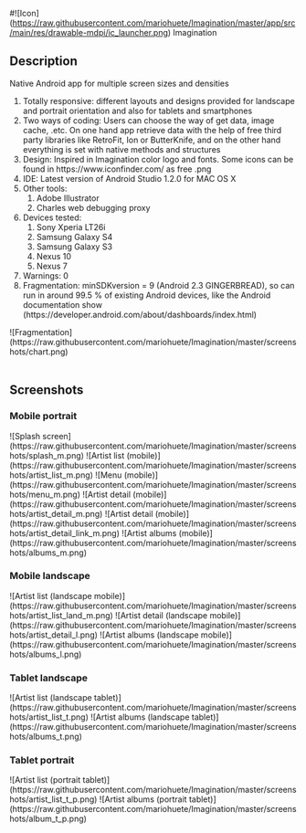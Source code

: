 #![Icon] (https://raw.githubusercontent.com/mariohuete/Imagination/master/app/src/main/res/drawable-mdpi/ic_launcher.png) Imagination
<body>
<h2>Description</h2>
<p>Native Android app for multiple screen sizes and densities
<ol> 
<li>Totally responsive: different layouts and designs provided for landscape and portrait orientation and also for tablets and smartphones</li> 
<li>Two ways of coding: Users can choose the way of get data, image cache, .etc. On one hand app retrieve data with the help of free third party libraries like RetroFit, Ion or ButterKnife, and on the other hand everything is set with native methods and structures</li>
<li>Design: Inspired in Imagination color logo and fonts. Some icons can be found in https://www.iconfinder.com/ as free .png</li> 
<li>IDE: Latest version of Android Studio 1.2.0 for MAC OS X</li>
<li>Other tools: <ol>
  <li>Adobe Illustrator</li>
  <li>Charles web debugging proxy</li>
  </ol>
</li>
<li>Devices tested: <ol>
  <li>Sony Xperia LT26i</li>
  <li>Samsung Galaxy S4</li>
  <li>Samsung Galaxy S3</li>
  <li>Nexus 10</li>
  <li>Nexus 7</li>
</ol>
</li>
<li>Warnings: 0</li>
<li>Fragmentation: minSDKversion = 9 (Android 2.3 GINGERBREAD), so can run in around 99.5 % of existing Android devices, like the Android documentation show (https://developer.android.com/about/dashboards/index.html)</li> 
</ol>
![Fragmentation](https://raw.githubusercontent.com/mariohuete/Imagination/master/screenshots/chart.png)
</br>
</br>
<h2>Screenshots</h2>
<h3>Mobile portrait</h3>
<tr>
  <td>![Splash screen](https://raw.githubusercontent.com/mariohuete/Imagination/master/screenshots/splash_m.png)</td>
  <td>![Artist list (mobile)](https://raw.githubusercontent.com/mariohuete/Imagination/master/screenshots/artist_list_m.png)</td>
  <td>![Menu (mobile)](https://raw.githubusercontent.com/mariohuete/Imagination/master/screenshots/menu_m.png)</td>
</tr>
<tr>
  <td>![Artist detail (mobile)](https://raw.githubusercontent.com/mariohuete/Imagination/master/screenshots/artist_detail_m.png)</td>
  <td>![Artist detail (mobile)](https://raw.githubusercontent.com/mariohuete/Imagination/master/screenshots/artist_detail_link_m.png)</td>
  <td>![Artist albums (mobile)](https://raw.githubusercontent.com/mariohuete/Imagination/master/screenshots/albums_m.png)</td>
</tr>
<h3>Mobile landscape</h3>
<tr>
  <td>![Artist list (landscape mobile)](https://raw.githubusercontent.com/mariohuete/Imagination/master/screenshots/artist_list_land_m.png)</td>
  <td>![Artist detail (landscape mobile)](https://raw.githubusercontent.com/mariohuete/Imagination/master/screenshots/artist_detail_l.png)</td>
  <td>![Artist albums (landscape mobile)](https://raw.githubusercontent.com/mariohuete/Imagination/master/screenshots/albums_l.png)</td>
</tr>
<h3>Tablet landscape</h3>
<tr>
  <td>![Artist list (landscape tablet)](https://raw.githubusercontent.com/mariohuete/Imagination/master/screenshots/artist_list_t.png)</td>
  <td>![Artist albums (landscape tablet)](https://raw.githubusercontent.com/mariohuete/Imagination/master/screenshots/albums_t.png)</td>
</tr>
<h3>Tablet portrait</h3>
<tr>
  <td>![Artist list (portrait tablet)](https://raw.githubusercontent.com/mariohuete/Imagination/master/screenshots/artist_list_t_p.png)</td>
  <td>![Artist albums (portrait tablet)](https://raw.githubusercontent.com/mariohuete/Imagination/master/screenshots/album_t_p.png)</td>
</tr>  
</body>

